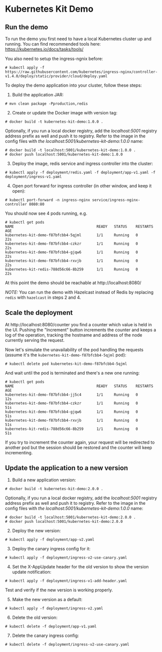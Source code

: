 # Kubernetes Kit Demo

## Run the demo

To run the demo you first need to have a local Kubernetes cluster up and running.
You can find recommended tools here: https://kubernetes.io/docs/tasks/tools/

You also need to setup the ingress-ngnix before:
```
# kubectl apply -f https://raw.githubusercontent.com/kubernetes/ingress-nginx/controller-v1.4.0/deploy/static/provider/cloud/deploy.yaml
```

To deploy the demo application into your cluster, follow these steps:
1. Build the application JAR:
```
# mvn clean package -Pproduction,redis
```
2. Create or update the Docker image with version tag:
```
# docker build -t kubernetes-kit-demo:1.0.0 .
```
Optionally, if you run a local docker registry, add the *localhost:5001* registry address prefix as well and push it to registry. Refer to the image in the config files with *the localhost:5001/kubernetes-kit-demo:1.0.0* name:
```
# docker build -t localhost:5001/kubernetes-kit-demo:1.0.0 .
# docker push localhost:5001/kubernetes-kit-demo:1.0.0
```
3. Deploy the image, redis service and ingress controller into the cluster:
```
# kubectl apply -f deployment/redis.yaml -f deployment/app-v1.yaml -f deployment/ingress-v1.yaml
```
4. Open port forward for ingress controller (in other window, and keep it open):
```
# kubectl port-forward -n ingress-nginx service/ingress-nginx-controller 8080:80
```

You should now see 4 pods running, e.g.
```
# kubectl get pods
NAME                                      READY   STATUS    RESTARTS      AGE
kubernetes-kit-demo-f87bfcbb4-5qjml       1/1     Running   0             22s
kubernetes-kit-demo-f87bfcbb4-czkzr       1/1     Running   0             22s
kubernetes-kit-demo-f87bfcbb4-gjqw6       1/1     Running   0             22s
kubernetes-kit-demo-f87bfcbb4-rxvjb       1/1     Running   0             22s
kubernetes-kit-redis-788d56c66-8b259      1/1     Running   0             22s
```

At this point the demo should be reachable at http://localhost:8080/

*NOTE:* You can run the demo with Hazelcast instead of Redis by replacing `redis` with `hazelcast` in steps 2 and 4.

## Scale the deployment

At http://localhost:8080/counter you find a counter which value is held in the UI.
Pushing the "Increment" button increments the counter and keeps a log of the operation, tracking the hostname and address of the node currently serving the request.

Now let's simulate the unavailability of the pod handling the requests (assume it's the `kubernetes-kit-demo-f87bfcbb4-5qjml` pod):

```
# kubectl delete pod kubernetes-kit-demo-f87bfcbb4-5qjml
```

And wait until the pod is terminated and there's a new one running:

```
# kubectl get pods
NAME                                      READY   STATUS    RESTARTS      AGE
kubernetes-kit-demo-f87bfcbb4-jj5c4       1/1     Running   0             12s
kubernetes-kit-demo-f87bfcbb4-czkzr       1/1     Running   0             51s
kubernetes-kit-demo-f87bfcbb4-gjqw6       1/1     Running   0             51s
kubernetes-kit-demo-f87bfcbb4-rxvjb       1/1     Running   0             51s
kubernetes-kit-redis-788d56c66-8b259      1/1     Running   0             51s
```

If you try to increment the counter again, your request will be redirected to another pod but the session should be restored and the counter will keep incrementing.

## Update the application to a new version

1. Build a new application version:
```
# docker build -t kubernetes-kit-demo:2.0.0 .
```
Optionally, if you run a local docker registry, add the *localhost:5001* registry address prefix as well and push it to registry. Refer to the image in the config files with *the localhost:5001/kubernetes-kit-demo:1.0.0* name:
```
# docker build -t localhost:5001/kubernetes-kit-demo:2.0.0 .
# docker push localhost:5001/kubernetes-kit-demo:2.0.0
```
2. Deploy the new version:
```
# kubectl apply -f deployment/app-v2.yaml
```
3. Deploy the canary ingress config for it:
```
# kubectl apply -f deployment/ingress-v2-use-canary.yaml
```
4. Set the X-AppUpdate header for the old version to show the version update notification:
```
# kubectl apply -f deployment/ingress-v1-add-header.yaml
```

Test and verify if the new version is working properly.

5. Make the new version as a default:
```
# kubectl apply -f deployment/ingress-v2.yaml
```
6. Delete the old version:
```
# kubectl delete -f deployment/app-v1.yaml
```
7. Delete the canary ingress config:
```
# kubectl delete -f deployment/ingress-v2-use-canary.yaml
```
